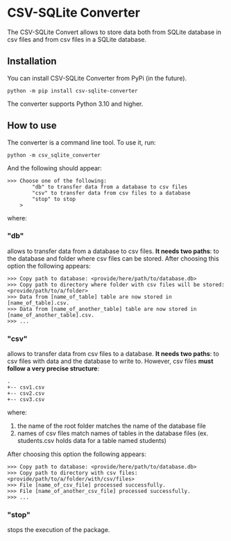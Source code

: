 # CSV-SQLite Converter
The CSV-SQLite Convert allows to store data both from SQLite database in csv files and from csv files in a SQLite database.

## Installation
You can install CSV-SQLite Converter from PyPi (in the future).
    
    python -m pip install csv-sqlite-converter

The converter supports Python 3.10 and higher.

## How to use
The converter is a command line tool. To use it, run:

    python -m csv_sqlite_converter

And the following should appear:
    
    >>> Choose one of the following:
            "db" to transfer data from a database to csv files
            "csv" to transfer data from csv files to a database
            "stop" to stop
        > 

where:

### "db" 
allows to transfer data from a database to csv files. **It needs two paths**: to the database and folder where csv files can be stored. After choosing this option the following appears:
    
    >>> Copy path to database: <provide/here/path/to/database.db>
    >>> Copy path to directory where folder with csv files will be stored: <provide/path/to/a/folder>
    >>> Data from [name_of_table] table are now stored in [name_of_table].csv.
    >>> Data from [name_of_another_table] table are now stored in [name_of_another_table].csv.
    >>> ...

### "csv"
allows to transfer data from csv files to a database. **It needs two paths**: to csv files with data and the database to write to. However, csv files **must follow a very precise structure**:
```
.
+-- csv1.csv
+-- csv2.csv
+-- csv3.csv
```
where: 
1. the name of the root folder matches the name of the database file
2. names of csv files match names of tables in the database files (ex. students.csv holds data for a table named students)

After choosing this option the following appears:

    >>> Copy path to database: <provide/here/path/to/database.db>
    >>> Copy path to directory with csv files: <provide/path/to/a/folder/with/csv/files>
    >>> File [name_of_csv_file] processed successfully.
    >>> File [name_of_another_csv_file] processed successfully.
    >>> ...   

### "stop"
stops the execution of the package.
